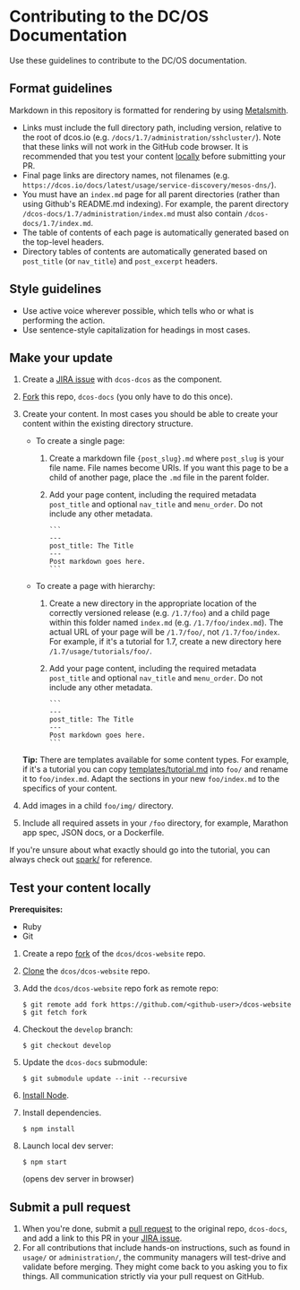 # Contributing to the DC/OS Documentation

Use these guidelines to contribute to the DC/OS documentation.

## Format guidelines

Markdown in this repository is formatted for rendering by using [Metalsmith](http://www.metalsmith.io/).

- Links must include the full directory path, including version, relative to the root of dcos.io (e.g. `/docs/1.7/administration/sshcluster/`). Note that these links will not work in the GitHub code browser. It is recommended that you test your content [locally](#test-local) before submitting your PR.
- Final page links are directory names, not filenames (e.g. `https://dcos.io/docs/latest/usage/service-discovery/mesos-dns/`).
- You must have an `index.md` page for all parent directories (rather than using Github's README.md indexing). For example, the parent directory `/dcos-docs/1.7/administration/index.md` must also contain `/dcos-docs/1.7/index.md`.
- The table of contents of each page is automatically generated based on the top-level headers.
- Directory tables of contents are automatically generated based on `post_title` (or `nav_title`) and `post_excerpt` headers.

## Style guidelines

- Use active voice wherever possible, which tells who or what is performing the action.
- Use sentence-style capitalization for headings in most cases.

## Make your update

1. Create a [JIRA issue](https://dcosjira.atlassian.net/secure/CreateIssue!default.jspa) with `dcos-dcos` as the component.
1. [Fork](https://help.github.com/articles/fork-a-repo/) this repo, `dcos-docs` (you only have to do this once).
1. Create your content. In most cases you should be able to create your content within the existing directory structure. 

    - To create a single page:
        1. Create a markdown file `{post_slug}.md` where `post_slug` is your file name. File names become URIs. If you want this page to be a child of another page, place the `.md` file in the parent folder.
        1. Add your page content, including the required metadata `post_title` and optional `nav_title` and `menu_order`. Do not include any other metadata.
        
               ```
               ---
               post_title: The Title
               ---
               Post markdown goes here.
               ```
    - To create a page with hierarchy:
        1. Create a new directory in the appropriate location of the correctly versioned release (e.g. `/1.7/foo`) and a child page within this folder named `index.md` (e.g. `/1.7/foo/index.md`). The actual URL of your page will be `/1.7/foo/`, not `/1.7/foo/index`. For example, if it's a tutorial for 1.7, create a new directory here `/1.7/usage/tutorials/foo/`.
        1. Add your page content, including the required metadata `post_title` and optional `nav_title` and `menu_order`. Do not include any other metadata.
                
               ```
               ---
               post_title: The Title
               ---
               Post markdown goes here.
               ```

    **Tip:** There are templates available for some content types. For example, if it's a tutorial you can copy [templates/tutorial.md](templates/tutorial.md) into `foo/` and rename it to `foo/index.md`. Adapt the sections in your new `foo/index.md` to the specifics of your content.
1. Add images in a child `foo/img/` directory.  
1. Include all required assets in your `/foo` directory, for example, Marathon app spec, JSON docs, or a Dockerfile.


If you're unsure about what exactly should go into the tutorial, you can always check out [spark/](/1.7/usage/tutorials/spark/) for reference.

## <a name="test-local"></a>Test your content locally

**Prerequisites:**

- Ruby
- Git

1.  Create a repo [fork](https://guides.github.com/activities/forking/) of the `dcos/dcos-website` repo. 
1.  [Clone](https://help.github.com/articles/cloning-a-repository/) the `dcos/dcos-website` repo.
1.  Add the  `dcos/dcos-website` repo fork as remote repo:

    ```
    $ git remote add fork https://github.com/<github-user>/dcos-website
    $ git fetch fork
    ```
1.  Checkout the `develop` branch:

    ```
    $ git checkout develop
    ```
1.  Update the `dcos-docs` submodule:

    ```
    $ git submodule update --init --recursive
    ```
1.  [Install Node](https://docs.npmjs.com/getting-started/installing-node).
 
 
1.  Install dependencies. 

    ```
    $ npm install
    ```

1.  Launch local dev server:

    ```
    $ npm start
    ```
    (opens dev server in browser)
    
## Submit a pull request

1. When you're done, submit a [pull request](https://help.github.com/articles/using-pull-requests/) to the original repo, `dcos-docs`, and add a link to this PR in your [JIRA issue](https://dcosjira.atlassian.net/).
1. For all contributions that include hands-on instructions, such as found in `usage/` or `administration/`, the community managers will test-drive and validate before merging. They might come back to you asking you to fix things. All communication strictly via your pull request on GitHub.  
